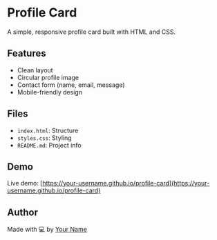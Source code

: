 # Profile Card

A simple, responsive profile card built with HTML and CSS.

## Features

- Clean layout
- Circular profile image
- Contact form (name, email, message)
- Mobile-friendly design

## Files

- `index.html`: Structure
- `styles.css`: Styling
- `README.md`: Project info

## Demo

Live demo: [https://your-username.github.io/profile-card](https://your-username.github.io/profile-card)

## Author

Made with 💻 by [Your Name](https://github.com/your-username)